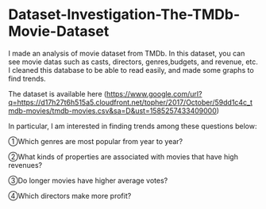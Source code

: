 # Dataset-Investigation-The-TMDb-Movie-Dataset
I made an analysis of movie dataset from TMDb. In this dataset, you can see movie datas such as casts, directors, genres,budgets, and revenue, etc. I cleaned this database to be able to read easily, and made some graphs to find trends.

The dataset is available here (https://www.google.com/url?q=https://d17h27t6h515a5.cloudfront.net/topher/2017/October/59dd1c4c_tmdb-movies/tmdb-movies.csv&sa=D&ust=1585257433409000)

In particular, I am interested in finding trends among these questions below:

①Which genres are most popular from year to year?

②What kinds of properties are associated with movies that have high revenues?

③Do longer movies have higher average votes?

④Which directors make more profit?
